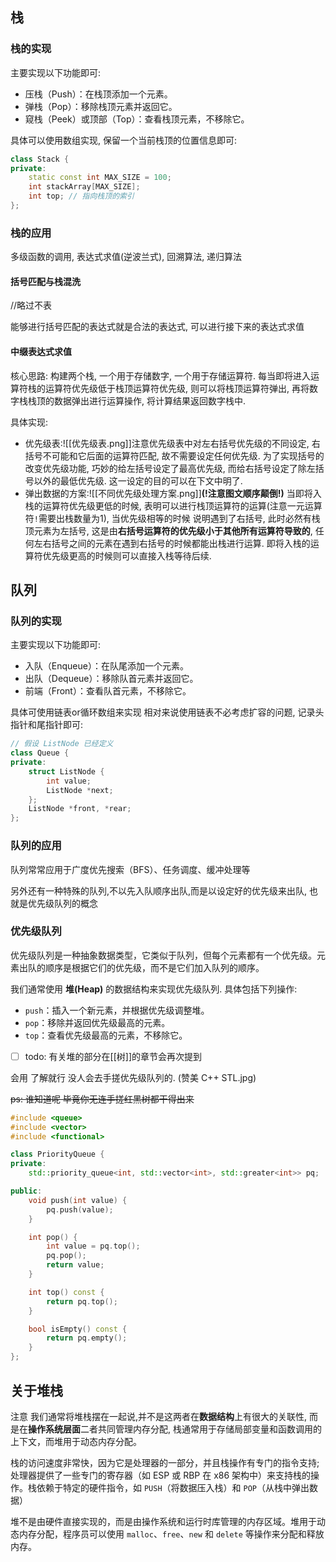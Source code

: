 ## 栈

### 栈的实现

主要实现以下功能即可:

- 压栈（Push）：在栈顶添加一个元素。
- 弹栈（Pop）：移除栈顶元素并返回它。
- 窥栈（Peek）或顶部（Top）：查看栈顶元素，不移除它。

具体可以使用数组实现, 保留一个当前栈顶的位置信息即可:
```c++
class Stack {
private:
    static const int MAX_SIZE = 100;
    int stackArray[MAX_SIZE];
    int top; // 指向栈顶的索引
};
```

### 栈的应用

多级函数的调用, 表达式求值(逆波兰式), 回溯算法, 递归算法
#### 括号匹配与栈混洗

//略过不表

能够进行括号匹配的表达式就是合法的表达式, 可以进行接下来的表达式求值

#### 中缀表达式求值

核心思路: 构建两个栈, 一个用于存储数字, 一个用于存储运算符. 每当即将进入运算符栈的运算符优先级低于栈顶运算符优先级, 则可以将栈顶运算符弹出, 再将数字栈栈顶的数据弹出进行运算操作, 将计算结果返回数字栈中.

具体实现: 
- 优先级表:![[优先级表.png]]注意优先级表中对左右括号优先级的不同设定, 右括号不可能和它后面的运算符匹配, 故不需要设定任何优先级. 为了实现括号的改变优先级功能, 巧妙的给左括号设定了最高优先级, 而给右括号设定了除左括号以外的最低优先级. 这一设定的目的可以在下文中明了.
- 弹出数据的方案:![[不同优先级处理方案.png]]**(!注意图文顺序颠倒!)** 当即将入栈的运算符优先级更低的时候, 表明可以进行栈顶运算符的运算(注意一元运算符`!`需要出栈数量为1), 当优先级相等的时候 说明遇到了右括号, 此时必然有栈顶元素为左括号, 这是由**右括号运算符的优先级小于其他所有运算符导致的**, 任何左右括号之间的元素在遇到右括号的时候都能出栈进行运算. 即将入栈的运算符优先级更高的时候则可以直接入栈等待后续.

## 队列

### 队列的实现

主要实现以下功能即可:

- 入队（Enqueue）：在队尾添加一个元素。
- 出队（Dequeue）：移除队首元素并返回它。
- 前端（Front）：查看队首元素，不移除它。

具体可使用链表or循环数组来实现 相对来说使用链表不必考虑扩容的问题, 记录头指针和尾指针即可:
```c++
// 假设 ListNode 已经定义
class Queue {
private:
    struct ListNode {
        int value;
        ListNode *next;
    };
    ListNode *front, *rear;
};
```

### 队列的应用

队列常常应用于广度优先搜索（BFS）、任务调度、缓冲处理等

另外还有一种特殊的队列,不以先入队顺序出队,而是以设定好的优先级来出队, 也就是优先级队列的概念

### 优先级队列

优先级队列是一种抽象数据类型，它类似于队列，但每个元素都有一个优先级。元素出队的顺序是根据它们的优先级，而不是它们加入队列的顺序。

我们通常使用 **堆(Heap)** 的数据结构来实现优先级队列. 具体包括下列操作:

- `push`：插入一个新元素，并根据优先级调整堆。
- `pop`：移除并返回优先级最高的元素。
- `top`：查看优先级最高的元素，不移除它。

- [ ] todo: 有关堆的部分在[[树]]的章节会再次提到

会用 了解就行 没人会去手搓优先级队列的. (赞美 C++ STL.jpg)

~~ps: 谁知道呢 毕竟你无连手搓红黑树都干得出来~~

```c++
#include <queue>
#include <vector>
#include <functional>

class PriorityQueue {
private:
    std::priority_queue<int, std::vector<int>, std::greater<int>> pq;

public:
    void push(int value) {
        pq.push(value);
    }

    int pop() {
        int value = pq.top();
        pq.pop();
        return value;
    }

    int top() const {
        return pq.top();
    }

    bool isEmpty() const {
        return pq.empty();
    }
};
```

## 关于堆栈

注意 我们通常将堆栈摆在一起说,并不是这两者在**数据结构**上有很大的关联性, 而是在**操作系统层面**二者共同管理内存分配, 栈通常用于存储局部变量和函数调用的上下文，而堆用于动态内存分配。

栈的访问速度非常快，因为它是处理器的一部分，并且栈操作有专门的指令支持;处理器提供了一些专门的寄存器（如 ESP 或 RBP 在 x86 架构中）来支持栈的操作。栈依赖于特定的硬件指令，如 `PUSH`（将数据压入栈）和 `POP`（从栈中弹出数据）

堆不是由硬件直接实现的，而是由操作系统和运行时库管理的内存区域。堆用于动态内存分配，程序员可以使用 `malloc`、`free`、`new` 和 `delete` 等操作来分配和释放内存。

	